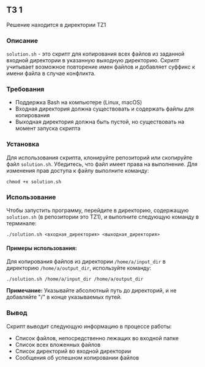 
## ТЗ 1

Решение находится в директории TZ1

### Описание
`solution.sh` - это скрипт для копирования всех файлов из заданной входной директории в указанную выходную директорию. Скрипт учитывает возможное повторение имен файлов и добавляет суффикс к имени файла в случае конфликта.

### Требования
- Поддержка Bash на компьютере (Linux, macOS)
- Входная директория должна существовать и содержать файлы для копирования
- Выходная директория должна быть пустой, но существовать на момент запуска скрипта

### Установка
Для использования скрипта, клонируйте репозиторий или скопируйте файл `solution.sh`. Убедитесь, что файл имеет права на выполнение. Для изменения прав доступа к файлу выполните команду:
```
chmod +x solution.sh
```

### Использование
Чтобы запустить программу, перейдите в директорию, содержащую `solution.sh` (в репозитории это TZ1), и выполните следующую команду в терминале:
```
./solution.sh <входная_директория> <выходная_директория>
```

#### Примеры использования:
Для копирования файлов из директории `/home/a/input_dir` в директорию `/home/a/output_dir`, используйте команду:
```
./solution.sh /home/a/input_dir /home/a/output_dir
```
**Примечание:** Указывайте абсолютный путь до директорий, и не добавляйте "/" в конце указываемых путей.

### Вывод
Скрипт выводит следующую информацию в процессе работы:
- Список файлов, непосредственно лежащих во входной папке
- Список всех вложенных файлов
- Список директорий во входной директории
- Сообщения об успешном копировании файлов

